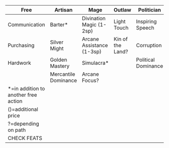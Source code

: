 | Free                                 | Artisan              | Mage                      | Outlaw           | Politician          | Priest                    | Ranger             | Scholar        | Warrior      |
|--------------------------------------|----------------------|---------------------------|------------------|---------------------|---------------------------|--------------------|----------------|--------------|
| Communication                        | Barter*              | Divination Magic (1-2sp)  | Light Touch      | Inspiring Speech    | Healing Hands (1-3fp)     | Dominance of Paths | Ways of Wisdom | Ways of War? |
| Purchasing                           | Silver Might         | Arcane Assistance (1-3sp) | Kin of the Land? | Corruption          | Divine Assistance (1-3fp) |                    |                |              |
| Hardwork                             | Golden Mastery       | Simulacra*                |                  | Political Dominance | Fanatacism                |                    |                |              |
|                                      | Mercantile Dominance | Arcane Focus?             |                  |                     | Divine Focus?             |                    |                |              |
| *=in addition to another free action |                      |                           |                  |                     |                           |                    |                |              |
| ()=additional price                  |                      |                           |                  |                     |                           |                    |                |              |
| ?=depending on path                  |                      |                           |                  |                     |                           |                    |                |              |
| CHECK FEATS                          |
